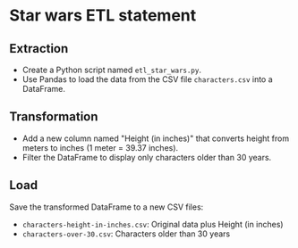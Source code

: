 # Star wars ETL statement

## Extraction

- Create a Python script named `etl_star_wars.py`.
- Use Pandas to load the data from the CSV file `characters.csv` into a
  DataFrame.

## Transformation

- Add a new column named "Height (in inches)" that converts height from meters
  to inches (1 meter = 39.37 inches).
- Filter the DataFrame to display only characters older than 30 years.

## Load

Save the transformed DataFrame to a new CSV files:

- `characters-height-in-inches.csv`: Original data plus Height (in inches)
- `characters-over-30.csv`: Characters older than 30 years
